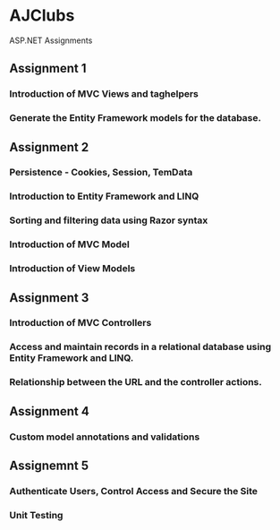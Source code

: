 # AJClubs
ASP.NET Assignments


## Assignment 1
### Introduction of MVC Views and taghelpers
### Generate the Entity Framework models for the database.

## Assignment 2
### Persistence - Cookies, Session, TemData
### Introduction to Entity Framework and LINQ
### Sorting and filtering data using Razor syntax
### Introduction of MVC Model
### Introduction of View Models

## Assignment 3
### Introduction of MVC Controllers
### Access and maintain records in a relational database using Entity Framework and LINQ.
### Relationship between the URL and the controller actions.

## Assignment 4
### Custom model annotations and validations

## Assignemnt 5
### Authenticate Users, Control Access and Secure the Site
### Unit Testing
